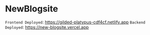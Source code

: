 # NewBlogsite

```Frontend Deployed```:  https://gilded-platypus-cdf4cf.netlify.app
```Backend Deployed```:  https://new-blogsite.vercel.app
